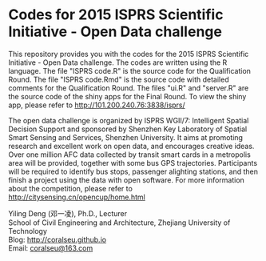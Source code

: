 Codes for 2015 ISPRS Scientific Initiative - Open Data challenge
================================

This repository provides you with the codes for the 2015 ISPRS Scientific Initiative - Open Data challenge. The codes are written using the R language. The file "ISPRS code.R" is the source code for the Qualification Round. The file "ISPRS code.Rmd" is the source code with detailed comments for the Qualification Round. The files "ui.R" and "server.R" are the source code of the shiny apps for the Final Round. To view the shiny app, please refer to http://101.200.240.76:3838/isprs/

The open data challenge is organized by ISPRS WGII/7: Intelligent Spatial Decision Support and sponsored by Shenzhen Key Laboratory of Spatial Smart Sensing and Services, Shenzhen University. It aims at promoting research and excellent work on open data, and encourages creative ideas. Over one million AFC data collected by transit smart cards in a metropolis area will be provided, together with some bus GPS trajectories. Participants will be required to identify bus stops, passenger alighting stations, and then finish a project using the data with open software. For more information about the competition, please refer to http://citysensing.cn/opencup/home.html

Yiling Deng (邓一凌), Ph.D., Lecturer   
School of Civil Engineering and Architecture, Zhejiang University of Technology   
Blog: http://coralseu.github.io   
Email: coralseu@163.com
